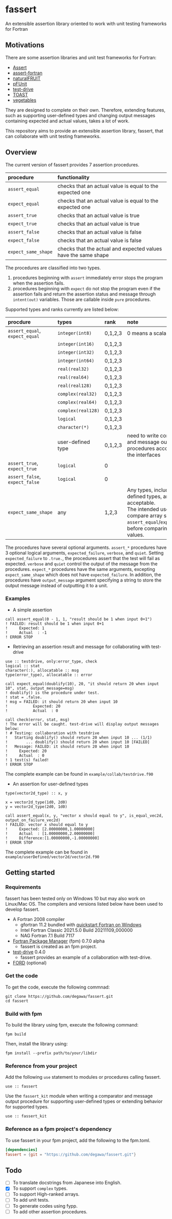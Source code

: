 # fassert
An extensible assertion library oriented to work with unit testing frameworks for Fortran

## Motivations
There are some assertion libraries and unit test frameworks for Fortran:

- [Assert](https://github.com/sourceryinstitute/assert)
- [assert-fortran](https://github.com/alecksandr26/assert-fortran)
- [naturalFRUIT](https://cibinjoseph.github.io/naturalFRUIT/index.html)
- [pFUnit](https://github.com/Goddard-Fortran-Ecosystem/pFUnit)
- [test-drive](https://github.com/fortran-lang/test-drive)
- [TOAST](https://github.com/thomasms/toast)
- [vegetables](https://gitlab.com/everythingfunctional/vegetables)

They are designed to complete on their own. Therefore, extending features, such as supporting user-defined types and changing output messages containing expected and actual values, takes a lot of work.

This repository aims to provide an extensible assertion library, fassert, that can collaborate with unit testing frameworks.

## Overview
The current version of fassert provides 7 assertion procedures.

|      procedure      |                         functionality                          |
| :------------------ | :------------------------------------------------------------- |
| `assert_equal`      | checks that an actual value is equal to the expected one       |
| `expect_equal`      | checks that an actual value is equal to the expected one       |
| `assert_true`       | checks that an actual value is true                            |
| `expect_true`       | checks that an actual value is true                            |
| `assert_false`      | checks that an actual value is false                           |
| `expect_false`      | checks that an actual value is false                           |
| `expect_same_shape` | checks that the actual and expected values have the same shape |

The procedures are classified  into two types.
1. procedures beginning with `assert` immediately error stops the program when the assertion fails.
1. procedures beginning with `expect` do not stop the program even if the assertion fails and return the assertion status and message through `intent(out)` variables. Those are callable inside `pure` procedures.

Supported types and ranks currently are listed below:

|             procdure              |       types       |  rank   |                                        note                                        |
| :-------------------------------- | :---------------- | :------ | :--------------------------------------------------------------------------------- |
| `assert_equal`,<br>`expect_equal` | `integer(int8)`   | 0,1,2,3 | 0 means a scalar variable                                                          |
|                                   | `integer(int16)`  | 0,1,2,3 |                                                                                    |
|                                   | `integer(int32)`  | 0,1,2,3 |                                                                                    |
|                                   | `integer(int64)`  | 0,1,2,3 |                                                                                    |
|                                   | `real(real32)`    | 0,1,2,3 |                                                                                    |
|                                   | `real(real64)`    | 0,1,2,3 |                                                                                    |
|                                   | `real(real128)`   | 0,1,2,3 |                                                                                    |
|                                   | `complex(real32)` | 0,1,2,3 |                                                                                    |
|                                   | `complex(real64)` | 0,1,2,3 |                                                                                    |
|                                   | `complex(real128)`| 0,1,2,3 |                                                                                    |
|                                   | `logical`         | 0,1,2,3 |                                                                                    |
|                                   | `character(*)`    | 0,1,2,3 |                                                                                    |
|                                   | user-defined type | 0,1,2,3 | need to write comparator and message output procedures according to the interfaces |
| `assert_true`,<br>`expect_true`   | `logical`         | 0       |                                                                                    |
| `assert_false`,<br>`expect_false` | `logical`         | 0       |                                                                                    |
| `expect_same_shape`               | any               | 1,2,3   | Any types, including user-defined types, are acceptable.<br>The intended use is to compare array shapes in `assert_equal`/`expect_equal` before comparing those values.|

The procedures have several  optional arguments. `assert_*` procedures have 3 optional logical arguments, `expected_failure`, `verbose`, and `quiet`. Setting `expected_failure` to `.true.`, the procedures assert that the test will fail as expected. `verbose` and `quiet` control the output of the message from the procedures. `expect_*` procedures have the same arguments, excepting `expect_same_shape` which does not have `expected_failure`. In addition, the procedures have `output_message` argument specifying a string to store the output message instead of outputting it to a unit.

### Examples
- A simple assertion

```Fortran
call assert_equal(0 - 1, 1, "result should be 1 when input 0+1")
! FAILED: result should be 1 when input 0+1
!     Expected: 1
!     Actual  : -1
! ERROR STOP
```

- Retrieving an assertion result and message for collaborating with test-drive
```Fortran
use :: testdrive, only:error_type, check
logical :: stat
character(:), allocatable :: msg
type(error_type), allocatable :: error

call expect_equal(doublify(10), 20, "it should return 20 when input 10", stat, output_message=msg)
! doublify() is the procedure under test.
! stat = .false.
! msg = FAILED: it should return 20 when input 10
!           Expected: 20
!           Actual  : 0

call check(error, stat, msg)
! The error will be caught. test-drive will display output messages below:
! # Testing: collaboration with testdrive
!   Starting doublify() should return 20 when input 10 ... (1/1)
!        ... doublify() should return 20 when input 10 [FAILED]
!   Message: FAILED: it should return 20 when input 10
!     Expected: 20
!     Actual  : 0
! 1 test(s) failed!
! ERROR STOP
```

The complete example can be found in `example/collab/testdrive.f90`

- An assertion for user-defined types
```Fortran
type(vector2d_type) :: x, y

x = vector2d_type(1d0, 2d0)
y = vector2d_type(2d0, 1d0)

call assert_equal(x, y, "vector x should equal to y", is_equal_vec2d, output_on_failure_vec2d)
! FAILED: vector x should equal to y
!     Expected: [2.00000000,1.00000000]
!     Actual  : [1.00000000,2.00000000]
!     Difference:[1.00000000,-1.00000000]
! ERROR STOP
```

The complete example can be found in `example/userDefined/vector2d/vector2d.f90`

## Getting started
### Requirements
fassert has been tested only on Windows 10 but may also work on Linux/Mac OS.
The compilers and versions listed below have been used to develop fassert.

- A Fortran 2008 compiler
    - gfortran 11.2 bundled with [quickstart Fortran on Windows](https://github.com/LKedward/quickstart-fortran)
    - Intel Fortran Classic 2021.5.0 Build 20211109_000000
    - NAG Fortran 7.1 Build 7117
- [Fortran Package Manager](https://github.com/fortran-lang/fpm) (fpm) 0.7.0 alpha
    - fassert is created as an fpm project.
- [test-drive](https://github.com/fortran-lang/test-drive) 0.4.0
    - fassert provides an example of a collaboration with test-drive.
- [FORD](https://github.com/Fortran-FOSS-Programmers/ford) (optional)

### Get the code
To get the code, execute the following commnad:

```console
git clone https://github.com/degawa/fassert.git
cd fassert
```

### Build with fpm
To build the library using fpm, execute the following command:

```console
fpm build
```

Then, install the library using:

```console
fpm install --prefix path/to/your/libdir
```

### Reference from your project
Add the following `use` statement to modules or procedures calling fassert.

```Fortran
use :: fassert
```

Use the `fassert_kit` module when writing a comparator and message output procedure for supporting user-defined types or extending behavior for supported types.
```Fortran
use :: fassert_kit
```

### Reference as a fpm project's dependency
To use fassert in your fpm project, add the following to the fpm.toml.

```TOML
[dependencies]
fassert = {git = "https://github.com/degawa/fassert.git"}
```

## Todo
- [ ] To translate docstrings from Japanese into English.
- [x] To support `complex` types.
- [ ] To support High-ranked arrays.
- [ ] To add unit tests.
- [ ] To generate codes using fypp.
- [ ] To add other assertion procedures.
